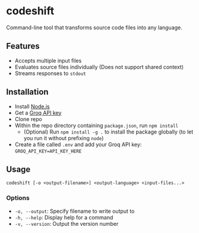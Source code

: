 # codeshift

Command-line tool that transforms source code files into any language.

## Features

- Accepts multiple input files
- Evaluates source files individually (Does not support shared context)
- Streams responses to `stdout`

## Installation

- Install [Node.js](https://nodejs.org/en)
- Get a [Groq API key](https://console.groq.com/keys)
- Clone repo
- Within the repo directory containing `package.json`, run `npm install`
  - (Optional) Run `npm install -g .` to install the package globally (to let you run it without prefixing `node`)
- Create a file called `.env` and add your Groq API key: `GROQ_API_KEY=API_KEY_HERE`

## Usage

`codeshift [-o <output-filename>] <output-language> <input-files...>`

### Options

- `-o, --output`: Specify filename to write output to
- `-h, --help`: Display help for a command
- `-v, --version`: Output the version number
